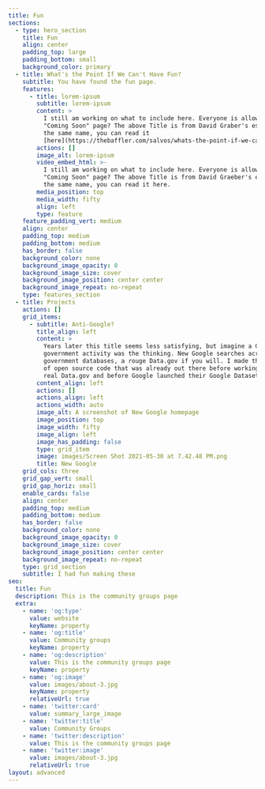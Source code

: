 ```yaml
---
title: Fun
sections:
  - type: hero_section
    title: Fun
    align: center
    padding_top: large
    padding_bottom: small
    background_color: primary
  - title: What's the Point If We Can't Have Fun?
    subtitle: You have found the fun page.
    features:
      - title: lorem-ipsum
        subtitle: lorem-ipsum
        content: >
          I still am working on what to include here. Everyone is allowed one
          "Coming Soon" page? The above Title is from David Graber's essay by
          the same name, you can read it
          [here](https://thebaffler.com/salvos/whats-the-point-if-we-cant-have-fun).
        actions: []
        image_alt: lorem-ipsum
        video_embed_html: >-
          I still am working on what to include here. Everyone is allowed one
          "Coming Soon" page? The above Title is from David Graeber's essay by
          the same name, you can read it here.
        media_position: top
        media_width: fifty
        align: left
        type: feature
    feature_padding_vert: medium
    align: center
    padding_top: medium
    padding_bottom: medium
    has_border: false
    background_color: none
    background_image_opacity: 0
    background_image_size: cover
    background_image_position: center center
    background_image_repeat: no-repeat
    type: features_section
  - title: Projects
    actions: []
    grid_items:
      - subtitle: Anti-Google?
        title_align: left
        content: >
          Years later this title seems less satisfying, but imagine a Google for
          government activity was the thinking. New Google searches across
          government databases, a rouge Data.gov if you will. I made this on top
          of open source code that was already out there before working at the
          real Data.gov and before Google launched their Google Dataset Search.
        content_align: left
        actions: []
        actions_align: left
        actions_width: auto
        image_alt: A screenshot of New Google homepage
        image_position: top
        image_width: fifty
        image_align: left
        image_has_padding: false
        type: grid_item
        image: images/Screen Shot 2021-05-30 at 7.42.48 PM.png
        title: New Google
    grid_cols: three
    grid_gap_vert: small
    grid_gap_horiz: small
    enable_cards: false
    align: center
    padding_top: medium
    padding_bottom: medium
    has_border: false
    background_color: none
    background_image_opacity: 0
    background_image_size: cover
    background_image_position: center center
    background_image_repeat: no-repeat
    type: grid_section
    subtitle: I had fun making these
seo:
  title: Fun
  description: This is the community groups page
  extra:
    - name: 'og:type'
      value: website
      keyName: property
    - name: 'og:title'
      value: Community groups
      keyName: property
    - name: 'og:description'
      value: This is the community groups page
      keyName: property
    - name: 'og:image'
      value: images/about-3.jpg
      keyName: property
      relativeUrl: true
    - name: 'twitter:card'
      value: summary_large_image
    - name: 'twitter:title'
      value: Community Groups
    - name: 'twitter:description'
      value: This is the community groups page
    - name: 'twitter:image'
      value: images/about-3.jpg
      relativeUrl: true
layout: advanced
---
```

